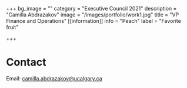 +++
bg_image = ""
category = "Executive Council 2021"
description = "Camilla Abdrazakov"
image = "/images/portfolio/work1.jpg"
title = "VP Finance and Operations"
[[information]]
info = "Peach"
label = "Favorite fruit"

+++
# Contact

Email: camilla.abdrazakov@ucalgary.ca